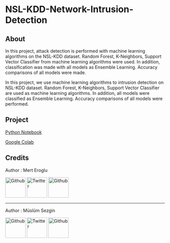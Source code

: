# NSL-KDD-Network-Intrusion-Detection

## About

In this project, attack detection is performed with machine learning algorithms on the NSL-KDD dataset. Random Forest, K-Neighbors, Support Vector Classifier from machine learning algorithms were used. In addition, classification was made with all models as Ensemble Learning. Accuracy comparisons of all models were made.

In this project, we use machine learning algorithms to intrusion detection on NSL-KDD dataset. Random Forest, K-Neighbors, Support Vector Classifier are used as machine learning algorithms. In addition, all models were classified as Ensemble Learning. Accuracy comparisons of all models were performed.

## Project

[Python Notebook](https://github.com/ult-processor/Network_intrusion_detection	"Python Notebook")

[Google Colab](https://colab.research.google.com/drive/1Vh78h6bp7XSyYGiSxtU5-WMJeX7m8jdk?usp=sharing	"Google Colab")

## Credits

Author : Mert Eroglu

<a href="https://github.com/merteroglu">
<img border="0" alt="Github" src="https://asciidoctor.org/images/octocat.jpg" width="64" height="64"/></a>

<a href="https://twitter.com/16PaxweL">
<img border="0" alt="Twitter" src="http://logovector.net/wp-content/uploads/2014/08/Twitter-2012-Positive-logo.png" width="64" height="64"/></a>

<a href="https://www.linkedin.com/in/mert-eroglu/">
<img border="0" alt="Github" src="https://upload.wikimedia.org/wikipedia/commons/c/ca/LinkedIn_logo_initials.png" width="64" height="64"/></a>

------

Author : Müslüm Sezgin

<a href="https://github.com/muslumsezgin">
<img border="0" alt="Github" src="https://asciidoctor.org/images/octocat.jpg" width="64" height="64"/></a>

<a href="https://twitter.com/szgnmslm">
<img border="0" alt="Twitter" src="http://logovector.net/wp-content/uploads/2014/08/Twitter-2012-Positive-logo.png" width="64" height="64"/></a>

<a href="https://www.linkedin.com/in/muslumsezgin/">
<img border="0" alt="Github" src="https://upload.wikimedia.org/wikipedia/commons/c/ca/LinkedIn_logo_initials.png" width="64" height="64"/></a>

